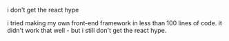 i don't get the react hype

i tried making my own front-end framework in less than 100 lines of code. it didn't work that well - but i still don't get the react hype.
